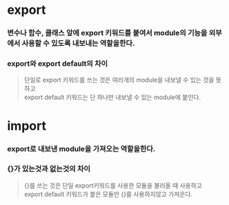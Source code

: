 # export
### 변수나 함수, 클래스 앞에 export 키워드를 붙여서 module의 기능을 외부에서 사용할 수 있도록 내보내는 역할을한다.

### export와 export default의 차이
> 단일로 export 키워드를 쓰는 것은 여러개의 module을 내보낼 수 있는 것을 뜻하고  
> export default 키워드는 단 하나만 내보낼 수 있는 module에 붙인다.

# import
### export로 내보낸 module을 가져오는 역할을한다.

### {}가 있는것과 없는것의 차이
> {}를 쓰는 것은 단일 export키워드를 사용한 모듈을 불러올 때 사용하고  
> export default 키워드가 붙은 모듈만 {}를 사용하지않고 가져온다.
